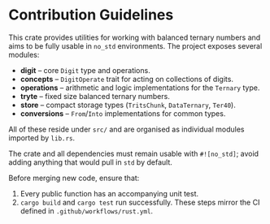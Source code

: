 # Contribution Guidelines

This crate provides utilities for working with balanced ternary numbers and aims to be fully usable in `no_std` environments. The project exposes several modules:

- **digit** – core `Digit` type and operations.
- **concepts** – `DigitOperate` trait for acting on collections of digits.
- **operations** – arithmetic and logic implementations for the `Ternary` type.
- **tryte** – fixed size balanced ternary numbers.
- **store** – compact storage types (`TritsChunk`, `DataTernary`, `Ter40`).
- **conversions** – `From`/`Into` implementations for common types.

All of these reside under `src/` and are organised as individual modules imported by `lib.rs`.

The crate and all dependencies must remain usable with `#![no_std]`; avoid adding anything that would pull in `std` by default.

Before merging new code, ensure that:

1. Every public function has an accompanying unit test.
2. `cargo build` and `cargo test` run successfully. These steps mirror the CI defined in `.github/workflows/rust.yml`.

